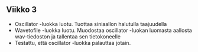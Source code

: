 ## Viikko 3

- Oscillator -luokka luotu. Tuottaa siniaallon halutulla taajuudella
- Wavetofile -luokka luotu. Muodostaa oscillator -luokan luomasta aallosta wav-tiedoston ja tallentaa sen tietokoneelle
- Testattu, että oscillator -luokka palauttaa jotain. 
